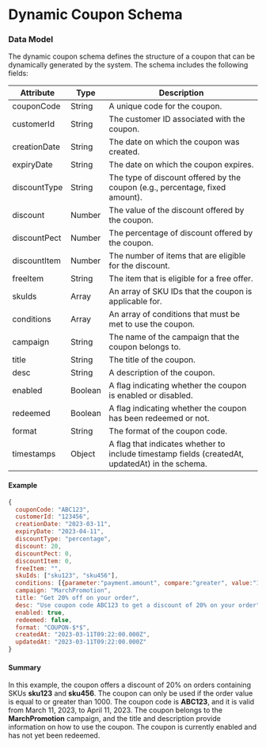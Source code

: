 # Dynamic Coupon Schema

### Data Model

The dynamic coupon schema defines the structure of a coupon that can be dynamically generated by the system. The schema includes the following fields:

| Attribute    | Type    | Description                                                                                     |
| ------------ | ------- | ----------------------------------------------------------------------------------------------- |
| couponCode   | String  | A unique code for the coupon.                                                                   |
| customerId   | String  | The customer ID associated with the coupon.                                                     |
| creationDate | String  | The date on which the coupon was created.                                                       |
| expiryDate   | String  | The date on which the coupon expires.                                                           |
| discountType | String  | The type of discount offered by the coupon (e.g., percentage, fixed amount).                    |
| discount     | Number  | The value of the discount offered by the coupon.                                                |
| discountPect | Number  | The percentage of discount offered by the coupon.                                               |
| discountItem | Number  | The number of items that are eligible for the discount.                                         |
| freeItem     | String  | The item that is eligible for a free offer.                                                     |
| skuIds       | Array   | An array of SKU IDs that the coupon is applicable for.                                          |
| conditions   | Array   | An array of conditions that must be met to use the coupon.                                      |
| campaign     | String  | The name of the campaign that the coupon belongs to.                                            |
| title        | String  | The title of the coupon.                                                                        |
| desc         | String  | A description of the coupon.                                                                    |
| enabled      | Boolean | A flag indicating whether the coupon is enabled or disabled.                                    |
| redeemed     | Boolean | A flag indicating whether the coupon has been redeemed or not.                                  |
| format       | String  | The format of the coupon code.                                                                  |
| timestamps   | Object  | A flag that indicates whether to include timestamp fields (createdAt, updatedAt) in the schema. |

#### Example

```js copy
{
  couponCode: "ABC123",
  customerId: "123456",
  creationDate: "2023-03-11",
  expiryDate: "2023-04-11",
  discountType: "percentage",
  discount: 20,
  discountPect: 0,
  discountItem: 0,
  freeItem: "",
  skuIds: ["sku123", "sku456"],
  conditions: [{parameter:"payment.amount", compare:"greater", value:"1000"],
  campaign: "MarchPromotion",
  title: "Get 20% off on your order",
  desc: "Use coupon code ABC123 to get a discount of 20% on your order",
  enabled: true,
  redeemed: false,
  format: "COUPON-$*$",
  createdAt: "2023-03-11T09:22:00.000Z",
  updatedAt: "2023-03-11T09:22:00.000Z"
}
```

#### Summary

In this example, the coupon offers a discount of 20% on orders containing SKUs **sku123** and **sku456**. The coupon can only be used if the order value is equal to or greater than 1000. The coupon code is **ABC123**, and it is valid from March 11, 2023, to April 11, 2023. The coupon belongs to the **MarchPromotion** campaign, and the title and description provide information on how to use the coupon. The coupon is currently enabled and has not yet been redeemed.
